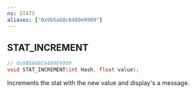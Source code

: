 ```yaml
---
ns: STATS
aliases: ["0x9b5a68c6489e9909"]
---
```

## STAT_INCREMENT

```c
// 0x9B5A68C6489E9909
void STAT_INCREMENT(int Hash, float value);
```

Increments the stat with the new value and display's a message.

